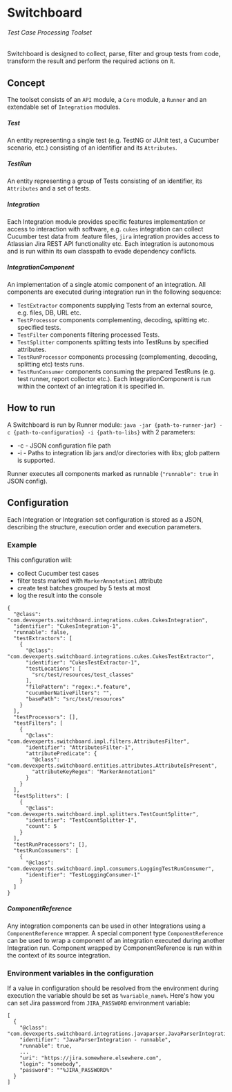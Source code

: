 # Switchboard

###### Test Case Processing Toolset
Switchboard is designed to collect, parse, filter and group tests from code,
transform the result and perform the required actions on it.

## Concept
The toolset consists of an `API` module, a `Core` module, a `Runner` and an extendable set of `Integration` modules.

##### Test
An entity representing a single test (e.g. TestNG or JUnit test, a Cucumber scenario, etc.) consisting of an identifier and its `Attributes`.

##### TestRun
An entity representing a group of Tests consisting of an identifier, its `Attributes` and a set of tests.

##### Integration
Each Integration module provides specific features implementation or access to interaction with software,
e.g. `cukes` integration can collect Cucumber test data from .feature files, `jira` integration provides access
to Atlassian Jira REST API functionality etc.
Each integration is autonomous and is run within its own classpath to evade dependency conflicts.

##### IntegrationComponent
An implementation of a single atomic component of an integration.
All components are executed during integration run in the following sequence:
- `TestExtractor` components supplying Tests from an external source, e.g. files, DB, URL etc.
- `TestProcessor` components complementing, decoding, splitting etc. specified tests.
- `TestFilter` components filtering processed Tests.
- `TestSplitter` components splitting tests into TestRuns by specified attributes.
- `TestRunProcessor` components processing (complementing, decoding, splitting etc) tests runs.
- `TestRunConsumer` components consuming the prepared TestRuns (e.g. test runner, report collector etc.).
  Each IntegrationComponent is run within the context of an integration it is specified in.

## How to run
A Switchboard is run by Runner module:
```java -jar {path-to-runner-jar} -c {path-to-configuration} -i {path-to-libs}```
with 2 parameters:
- -c - JSON configuration file path
- -i - Paths to integration lib jars and/or directories with libs; glob pattern is supported.

Runner executes all components marked as runnable (`"runnable": true` in JSON  config).

## Configuration
Each Integration or Integration set configuration is stored as a JSON, describing the structure,
execution order and execution parameters.

### Example
This configuration will:
- collect Cucumber test cases
- filter tests marked with `MarkerAnnotation1` attribute
- create test batches grouped by 5 tests at most
- log the result into the console

```
{
  "@class": "com.devexperts.switchboard.integrations.cukes.CukesIntegration",
  "identifier": "CukesIntegration-1",
  "runnable": false,
  "testExtractors": [
    {
      "@class": "com.devexperts.switchboard.integrations.cukes.CukesTestExtractor",
      "identifier": "CukesTestExtractor-1",
      "testLocations": [
        "src/test/resources/test_classes"
      ],
      "filePattern": "regex:.*.feature",
      "cucumberNativeFilters": "",
      "basePath": "src/test/resources"
    }
  ],
  "testProcessors": [],
  "testFilters": [
    {
      "@class": "com.devexperts.switchboard.impl.filters.AttributesFilter",
      "identifier": "AttributesFilter-1",
      "attributePredicate": {
        "@class": "com.devexperts.switchboard.entities.attributes.AttributeIsPresent",
        "attributeKeyRegex": "MarkerAnnotation1"
      }
    }
  ],
  "testSplitters": [
    {
      "@class": "com.devexperts.switchboard.impl.splitters.TestCountSplitter",
      "identifier": "TestCountSplitter-1",
      "count": 5
    }
  ],
  "testRunProcessors": [],
  "testRunConsumers": [
    {
      "@class": "com.devexperts.switchboard.impl.consumers.LoggingTestRunConsumer",
      "identifier": "TestLoggingConsumer-1"
    }
  ]
}
```

##### ComponentReference
Any integration components can be used in other Integrations using a `ComponentReference` wrapper.
A special component type `ComponentReference` can be used to wrap a component of an integration
executed during another Integration run. Component wrapped by ComponentReference is run within the context of its source integration.

### Environment variables in the configuration
If a value in configuration should be resolved from the environment during execution the variable should be set as `%variable_name%`.
Here's how you can set Jira password from `JIRA_PASSWORD` environment variable:
```
[
  {
    "@class": "com.devexperts.switchboard.integrations.javaparser.JavaParserIntegration",
    "identifier": "JavaParserIntegration - runnable",
    "runnable": true,
    ...
    "uri": "https://jira.somewhere.elsewhere.com",
    "login": "somebody",
    "password": ""%JIRA_PASSWORD%"
  }
]
```
